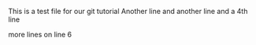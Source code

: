 This is a test file for our git tutorial
Another line
and another line 
and a 4th line

more lines on line 6